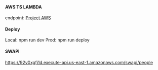 #### AWS TS LAMBDA


endpoint: [Project AWS](https://92v0xgfj1d.execute-api.us-east-1.amazonaws.com/)

#### Deploy
Local: npm run dev
Prod: npm run deploy


#### SWAPI
https://92v0xgfj1d.execute-api.us-east-1.amazonaws.com/swapi/people